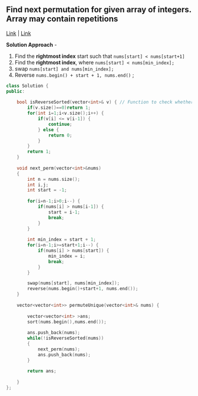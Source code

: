 ## Find next permutation for given array of integers. Array may contain repetitions
[Link](https://leetcode.com/problems/permutations-ii/) | [Link](https://leetcode.com/problems/next-permutation/)

**Solution Approach** - 
1. Find the **rightmost index** start such that `nums[start] < nums[start+1]`
2. Find the **rightmost index**, where `nums[start] < nums[min_index];`
3. swap `nums[start] and nums[min_index];`
4. Reverse `nums.begin() + start + 1, nums.end()` ;

```c++
class Solution {
public:
    
    bool isReverseSorted(vector<int>& v) { // Function to check whether there is any next permutation or not. Returns 1 if it is the greatest permutation
        if(v.size()==0)return 1;
        for(int i=1;i<v.size();i++) {
            if(v[i] <= v[i-1]) {
                continue;
            } else {
                return 0;
            }
        }
        return 1;
    }
    
    void next_perm(vector<int>&nums)
    {
        int n = nums.size();
        int i,j;
        int start = -1;
        
        for(i=n-1;i>0;i--) {
            if(nums[i] > nums[i-1]) {
                start = i-1;
                break; 
            }
        }
        
        int min_index = start + 1;
        for(i=n-1;i>=start+1;i--) {
            if(nums[i] > nums[start]) {
                min_index = i;
                break;
            }
        }

        swap(nums[start], nums[min_index]);
        reverse(nums.begin()+start+1, nums.end());
    }
    
    vector<vector<int>> permuteUnique(vector<int>& nums) {
        
        vector<vector<int> >ans;
        sort(nums.begin(),nums.end());
        
        ans.push_back(nums);
        while(!isReverseSorted(nums))
        {
            next_perm(nums);
            ans.push_back(nums);
        }
        
        return ans;
        
    }
};
```
